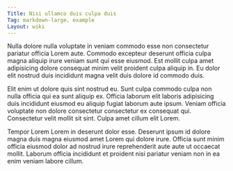 ```yaml
---
Title: Nisi ullamco duis culpa duis
Tag: markdown-large, example
Layout: wiki
---
```

Nulla dolore nulla voluptate in veniam commodo esse non consectetur pariatur officia Lorem aute. Commodo excepteur deserunt officia culpa magna aliquip irure veniam sunt qui esse eiusmod. Est mollit culpa amet adipisicing dolore consequat minim velit proident culpa aliquip in. Eu dolor elit nostrud duis incididunt magna velit duis dolore id commodo duis.

Elit enim ut dolore quis sint nostrud eu. Sunt culpa commodo culpa non nulla officia qui ea sunt aliquip ex. Officia laborum elit laboris adipisicing duis incididunt eiusmod eu aliquip fugiat laborum aute ipsum. Veniam officia voluptate non dolore consectetur consectetur ex consequat qui. Consectetur velit mollit sit sint. Culpa amet cillum elit Lorem.

Tempor Lorem Lorem in deserunt dolor esse. Deserunt ipsum id dolore magna duis magna eiusmod amet Lorem qui dolore irure. Officia sunt minim officia eiusmod dolor ad nostrud irure reprehenderit aute aute ut occaecat mollit. Laborum officia incididunt et proident nisi pariatur veniam non in ea enim veniam labore cillum.